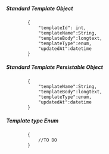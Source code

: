 ##### Standard Template Object

            {
                "templateId": int,
                "templateName":String,
                "templateBody":longtext,
                "templateType":enum,
				"updatedAt":datetime
            }
            
##### Standard Template Persistable Object
			{
            	"templateName":String,
                "templateBody":longtext,
                "templateType":enum,
				"updatedAt":datetime
            }
##### Template type Enum
			{
				//TO DO
			}
